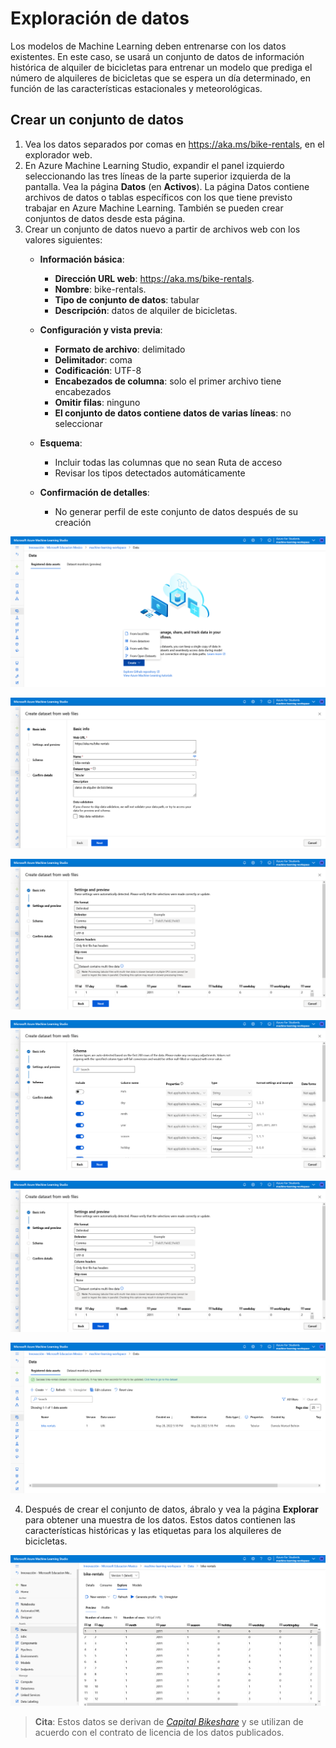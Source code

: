 # Exploración de datos

Los modelos de Machine Learning deben entrenarse con los datos existentes. En este caso, se usará un conjunto de datos de información histórica de alquiler de bicicletas para entrenar un modelo que prediga el número de alquileres de bicicletas que se espera un día determinado, en función de las características estacionales y meteorológicas.

## Crear un conjunto de datos

1. Vea los datos separados por comas en https://aka.ms/bike-rentals, en el explorador web.
2. En Azure Machine Learning Studio, expandir el panel izquierdo seleccionando las tres líneas de la parte superior izquierda de la pantalla. Vea la página **Datos** (en **Activos**). La página Datos contiene archivos de datos o tablas específicos con los que tiene previsto trabajar en Azure Machine Learning. También se pueden crear conjuntos de datos desde esta página.
3. Crear un conjunto de datos nuevo a partir de archivos web con los valores siguientes:
    + **Información básica**:
        + **Dirección URL web**: https://aka.ms/bike-rentals.
        + **Nombre**: bike-rentals.
        + **Tipo de conjunto de datos**: tabular
        + **Descripción**: datos de alquiler de bicicletas.

    + **Configuración y vista previa**:
        + **Formato de archivo**: delimitado
        + **Delimitador**: coma
        + **Codificación**: UTF-8
        + **Encabezados de columna**: solo el primer archivo tiene encabezados
        + **Omitir filas**: ninguno
        + **El conjunto de datos contiene datos de varias líneas**: no seleccionar
    + **Esquema**:
        + Incluir todas las columnas que no sean Ruta de acceso
        + Revisar los tipos detectados automáticamente
    + **Confirmación de detalles**:
        + No generar perfil de este conjunto de datos después de su creación

![Creación de conjunto de datos a partir de archivos web](../images/create_data_from_web_files.png)

![Basic info](../images/create_data_from_web_files_basic-info.png)

![Settings and previews](../images/create_data_from_web_files_settings.png)

![Schema](../images/create_data_from_web_files_schema.png)

![Settings](../images/create_data_from_web_files_settings.png)

![Data](../images/data.png)

4. Después de crear el conjunto de datos, ábralo y vea la página **Explorar** para obtener una muestra de los datos. Estos datos contienen las características históricas y las etiquetas para los alquileres de bicicletas.

![Explore](../images/data_bike-rentals.png)

> **Cita**: Estos datos se derivan de [*Capital Bikeshare*](https://ride.capitalbikeshare.com/system-data) y se utilizan de acuerdo con el contrato de licencia de los datos publicados.
